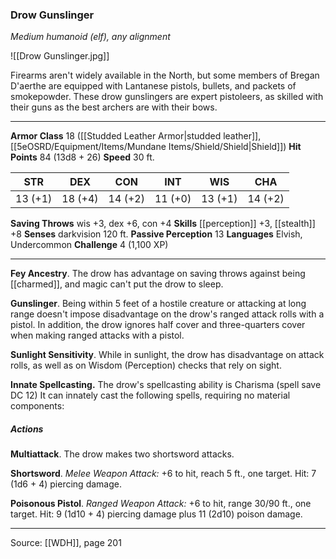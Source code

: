 ### Drow Gunslinger
_Medium humanoid (elf), any alignment_

![[Drow Gunslinger.jpg]]

Firearms aren't widely available in the North, but some members of Bregan D'aerthe are equipped with Lantanese pistols, bullets, and packets of smokepowder. These drow gunslingers are expert pistoleers, as skilled with their guns as the best archers are with their bows.






---

**Armor Class** 18 ([[Studded Leather Armor|studded leather]], [[5eOSRD/Equipment/Items/Mundane Items/Shield/Shield|Shield]])
**Hit Points** 84 (13d8 + 26)
**Speed** 30 ft.

| STR     | DEX     | CON     | INT     | WIS     | CHA     |
|---------|---------|---------|---------|---------|---------|
| 13 (+1) | 18 (+4) | 14 (+2) | 11 (+0) | 13 (+1) | 14 (+2) |

**Saving Throws** wis +3, dex +6, con +4
**Skills** [[perception]] +3, [[stealth]] +8
**Senses** darkvision 120 ft.
**Passive Perception** 13
**Languages** Elvish, Undercommon
**Challenge** 4 (1,100 XP)

---

**Fey Ancestry**. The drow has advantage on saving throws against being [[charmed]], and magic can't put the drow to sleep.

**Gunslinger**. Being within 5 feet of a hostile creature or attacking at long range doesn't impose disadvantage on the drow's ranged attack rolls with a pistol. In addition, the drow ignores half cover and three-quarters cover when making ranged attacks with a pistol.

**Sunlight Sensitivity**. While in sunlight, the drow has disadvantage on attack rolls, as well as on Wisdom (Perception) checks that rely on sight.

**Innate Spellcasting.** The drow's spellcasting ability is Charisma (spell save DC 12) It can innately cast the following spells, requiring no material components:

##### Actions
**Multiattack**. The drow makes two shortsword attacks.

**Shortsword**. _Melee Weapon Attack:_ +6 to hit, reach 5 ft., one target. Hit: 7 (1d6 + 4) piercing damage.

**Poisonous Pistol**. _Ranged Weapon Attack:_ +6 to hit, range 30/90 ft., one target. Hit: 9 (1d10 + 4) piercing damage plus 11 (2d10) poison damage.


---

Source: [[WDH]], page 201
